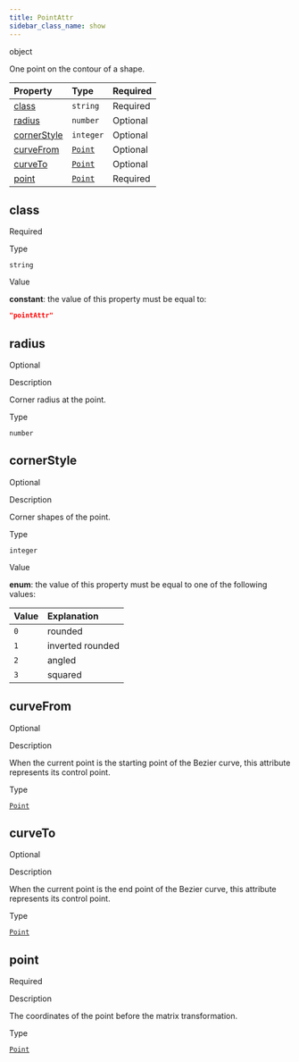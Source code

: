 ```yaml
---
title: PointAttr
sidebar_class_name: show
---
```


<div className="section-type">

<div className="badge-type">object</div>

</div>

One point on the contour of a shape.

<div className="property-preview">

<div className="property-table">

| Property                    | Type                                   | Required                                            |
| :-------------------------- | :------------------------------------- | :-------------------------------------------------- |
| [class](#class)             | `string`                               | <span className="property-required">Required</span> |
| [radius](#radius)           | `number`                               | <span className="property-optional">Optional</span> |
| [cornerStyle](#cornerstyle) | `integer`                              | <span className="property-optional">Optional</span> |
| [curveFrom](#curvefrom)     | [`Point`](/specs/vectorgraphics/point) | <span className="property-optional">Optional</span> |
| [curveTo](#curveto)         | [`Point`](/specs/vectorgraphics/point) | <span className="property-optional">Optional</span> |
| [point](#point)             | [`Point`](/specs/vectorgraphics/point) | <span className="property-required">Required</span> |

</div>

</div>

<div className="property">

<div className="property-heading">

## class

<span className="property-required">Required</span>

</div>

<div className="property-item">

Type

`string`

</div>

<div className="property-item">

Value

<div className="value-description">

**constant**: the value of this property must be equal to:

```json
"pointAttr"
```

</div>

</div>

</div>

<div className="property">

<div className="property-heading">

## radius

<span className="property-optional">Optional</span>

</div>

<div className="property-item">

Description

Corner radius at the point.

</div>

<div className="property-item">

Type

`number`

</div>

</div>

<div className="property">

<div className="property-heading">

## cornerStyle

<span className="property-optional">Optional</span>

</div>

<div className="property-item">

Description

Corner shapes of the point.

</div>

<div className="property-item">

Type

`integer`

</div>

<div className="property-item">

Value

<div className="value-description">

**enum**: the value of this property must be equal to one of the following values:

| Value | Explanation                                              |
| :---- | :------------------------------------------------------- |
| `0`   | <div className="enum-description">rounded</div>          |
| `1`   | <div className="enum-description">inverted rounded</div> |
| `2`   | <div className="enum-description">angled</div>           |
| `3`   | <div className="enum-description">squared</div>          |

</div>

</div>

</div>

<div className="property">

<div className="property-heading">

## curveFrom

<span className="property-optional">Optional</span>

</div>

<div className="property-item">

Description

When the current point is the starting point of the Bezier curve, this attribute represents its control point.

</div>

<div className="property-item">

Type

[`Point`](/specs/vectorgraphics/point)

</div>

</div>

<div className="property">

<div className="property-heading">

## curveTo

<span className="property-optional">Optional</span>

</div>

<div className="property-item">

Description

When the current point is the end point of the Bezier curve, this attribute represents its control point.

</div>

<div className="property-item">

Type

[`Point`](/specs/vectorgraphics/point)

</div>

</div>

<div className="property">

<div className="property-heading">

## point

<span className="property-required">Required</span>

</div>

<div className="property-item">

Description

The coordinates of the point before the matrix transformation.

</div>

<div className="property-item">

Type

[`Point`](/specs/vectorgraphics/point)

</div>

</div>
